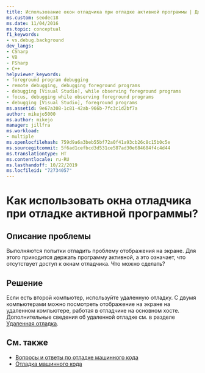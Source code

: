```yaml
---
title: Использование окон отладчика при отладке активной программы | Документация Майкрософт
ms.custom: seodec18
ms.date: 11/04/2016
ms.topic: conceptual
f1_keywords:
- vs.debug.background
dev_langs:
- CSharp
- VB
- FSharp
- C++
helpviewer_keywords:
- foreground program debugging
- remote debugging, debugging foreground programs
- debugging [Visual Studio], while observing foreground programs
- focus, debugging while observing foreground programs
- debugging [Visual Studio], foreground programs
ms.assetid: 9e67a308-1c81-42ab-966b-7fc3c1d2bf7a
author: mikejo5000
ms.author: mikejo
manager: jillfra
ms.workload:
- multiple
ms.openlocfilehash: 759d9a6a3beb55bf72a0f41a93cb26c8c15b0c5e
ms.sourcegitcommit: 5f6ad1cefbcd3d531ce587ad30e684684f4c4d44
ms.translationtype: HT
ms.contentlocale: ru-RU
ms.lasthandoff: 10/22/2019
ms.locfileid: "72734057"
---
```

# <a name="how-can-i-use-debugger-windows-while-debugging-a-foreground-program"></a>Как использовать окна отладчика при отладке активной программы?
## <a name="problem-description"></a>Описание проблемы
 Выполняются попытки отладить проблему отображения на экране. Для этого приходится держать программу активной, а это означает, что отсутствует доступ к окнам отладчика. Что можно сделать?

## <a name="solution"></a>Решение
 Если есть второй компьютер, используйте удаленную отладку. С двумя компьютерами можно посмотреть отображение на экране на удаленном компьютере, работая в отладчике на основном хосте. Дополнительные сведения об удаленной отладке см. в разделе [Удаленная отладка](../debugger/remote-debugging.md).

## <a name="see-also"></a>См. также
- [Вопросы и ответы по отладке машинного кода](../debugger/debugging-native-code-faqs.md)
- [Отладка машинного кода](../debugger/debugging-native-code.md)